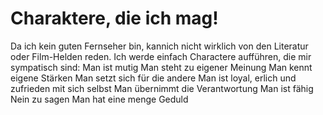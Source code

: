 # Charaktere, die ich mag!

Da ich kein guten Fernseher bin, kannich nicht wirklich von den 
Literatur oder Film-Helden reden. Ich werde einfach Charactere 
aufführen, die mir sympatisch sind:
Man ist mutig
Man steht zu eigener Meinung
Man kennt eigene Stärken
Man setzt sich für die andere
Man ist loyal, erlich und zufrieden mit sich selbst
Man übernimmt die Verantwortung
Man ist fähig Nein zu sagen 
Man hat eine menge Geduld


